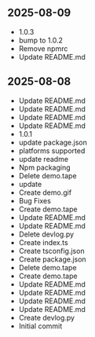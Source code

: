 ## 2025-08-09
- 1.0.3
- bump to 1.0.2
- Remove npmrc
- Update README.md

## 2025-08-08
- Update README.md
- Update README.md
- Update README.md
- Update README.md
- 1.0.1
- update package.json
- platforms supported
- update readme
- Npm packaging
- Delete demo.tape
- update
- Create demo.gif
- Bug Fixes
- Create demo.tape
- Update README.md
- Update README.md
- Delete devlog.py
- Create index.ts
- Create tsconfig.json
- Create package.json
- Delete demo.tape
- Create demo.tape
- Update README.md
- Update README.md
- Update README.md
- Update README.md
- Create devlog.py
- Initial commit

